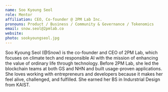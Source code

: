 ```yaml
---
name: Soo Kyoung Seol
role: Mentor
affiliation: CEO, Co-founder @ 2PM Lab Inc.
pronouns: Product / Business / Community & Governance / Tokenomics
email: snow.seol@2pmlab.co
website: 
photo: sookyoungseol.jpg
---
```


Soo Kyoung Seol (@Snow) is the co-founder and CEO of 2PM Lab, which focuses on climate tech and responsible AI with the mission of enhancing the value of ordinary life through technology. Before 2PM Lab, she led the blockchain teams at both GS and NHN and built usage-proven applications. She loves working with entrepreneurs and developers because it makes her feel alive, challenged, and fulfilled. She earned her BS in Indurstrial Design from KAIST. 
